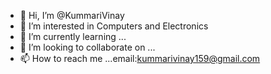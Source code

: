 - 👋 Hi, I’m @KummariVinay
- 👀 I’m interested in  Computers and Electronics
- 🌱 I’m currently learning ...
- 💞️ I’m looking to collaborate on ...
- 📫 How to reach me ...email:kummarivinay159@gmail.com

<!---
KummariVinay/KummariVinay is a ✨ special ✨ repository because its `README.md` (this file) appears on your GitHub profile.
You can click the Preview link to take a look at your changes.
--->
